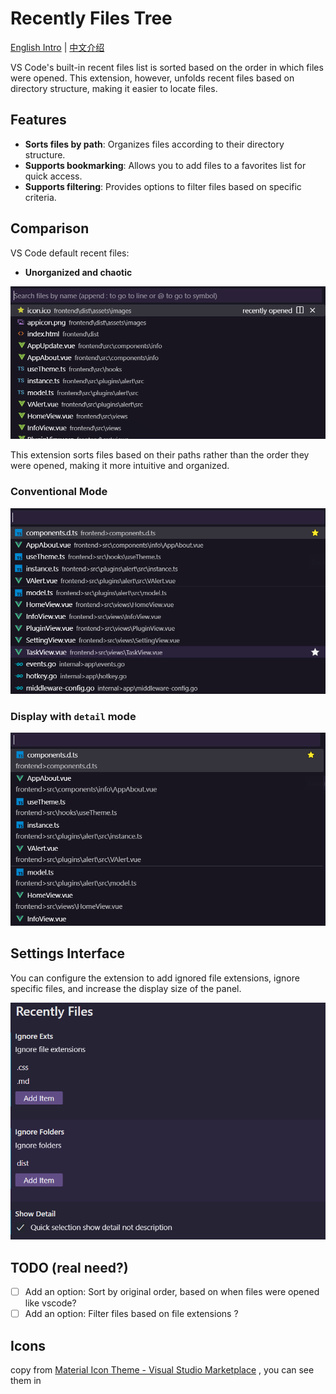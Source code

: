 # Recently Files Tree

[English Intro](README.md) | [中文介绍](README-ZH.md)

VS Code's built-in recent files list is sorted based on the order in which files were opened. This extension, however, unfolds recent files based on directory structure, making it easier to locate files.

## Features

- **Sorts files by path**: Organizes files according to their directory structure.
- **Supports bookmarking**: Allows you to add files to a favorites list for quick access.
- **Supports filtering**: Provides options to filter files based on specific criteria.

## Comparison

VS Code default recent files:

- **Unorganized and chaotic**

![Default](./media/intro/default.png)

This extension sorts files based on their paths rather than the order they were opened, making it more intuitive and organized.

### Conventional Mode

![Conventional Mode](./media/intro/sort-1.png)

### Display with `detail` mode

![Display Detail](./media/intro/sort-2.png)

## Settings Interface

You can configure the extension to add ignored file extensions, ignore specific files, and increase the display size of the panel.

![Settings](./media/intro/setting.png)

## TODO (real need?)

- [ ] Add an option: Sort by original order, based on when files were opened like vscode?
- [ ] Add an option: Filter files based on file extensions ?

## Icons

copy from [Material Icon Theme - Visual Studio Marketplace](https://marketplace.visualstudio.com/items?itemName=PKief.material-icon-theme) , you can see them in
